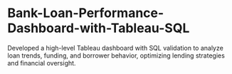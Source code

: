 # Bank-Loan-Performance-Dashboard-with-Tableau-SQL
Developed a high-level Tableau dashboard with SQL validation to analyze loan trends, funding, and borrower behavior, optimizing lending strategies and  financial oversight.
